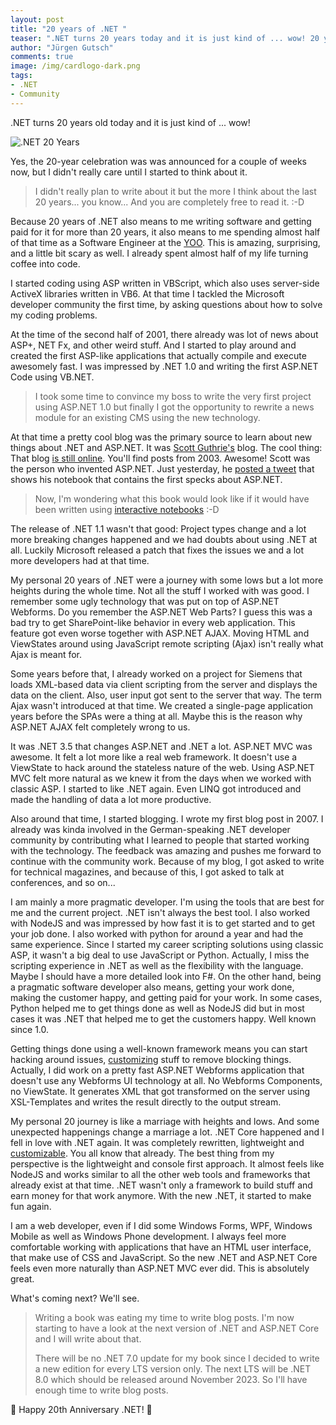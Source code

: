 ```yaml
---
layout: post
title: "20 years of .NET "
teaser: ".NET turns 20 years today and it is just kind of ... wow! 20 years of .NET also means to me to be a software engineer for more than 20 years."
author: "Jürgen Gutsch"
comments: true
image: /img/cardlogo-dark.png
tags: 
- .NET
- Community
---
```


.NET turns 20 years old today and it is just kind of ... wow!

![.NET 20 Years]({{site.baseurl}}/img/dotnet20.png)

Yes, the 20-year celebration was was announced for a couple of weeks now, but I didn't really care until I started to think about it. 

> I didn't really plan to write about it but the more I think about the last 20 years... you know... And you are completely free to read it. :-D

Because 20 years of .NET also means to me writing software and getting paid for it for more than 20 years, it also means to me spending almost half of that time as a Software Engineer at the [YOO](https://yoo.digital). This is amazing, surprising, and a little bit scary as well. I already spent almost half of my life turning coffee into code.

I started coding using ASP written in VBScript, which also uses server-side ActiveX libraries written in VB6. At that time I tackled the Microsoft developer community the first time, by asking questions about how to solve my coding problems. 

At the time of the second half of 2001, there already was lot of news about ASP+, NET Fx, and other weird stuff. And I started to play around and created the first ASP-like applications that actually compile and execute awesomely fast. I was impressed by .NET 1.0 and writing the first ASP.NET Code using VB.NET.

> I took some time to convince my boss to write the very first project using ASP.NET 1.0 but finally I got the opportunity to rewrite a  news module for an existing CMS using the new technology. 

At that time a pretty cool blog was the primary source to learn about new things about .NET and ASP.NET. It was [Scott Guthrie's](https://twitter.com/scottgu) blog. The cool thing: That blog [is still online](https://weblogs.asp.net/scottgu). You'll find posts from 2003. Awesome! Scott was the person who invented ASP.NET. Just yesterday, he [posted a tweet](https://twitter.com/scottgu/status/1493275595035136004) that shows his notebook that contains the first specks about ASP.NET.

> Now, I'm wondering what this book would look like if it would have been written using [interactive notebooks](https://asp.net-hacker.rocks/2020/07/22/dotnet-notebooks.html) :-D  

The release of .NET 1.1 wasn't that good: Project types change and a lot more breaking changes happened and we had doubts about using .NET at all. Luckily Microsoft released a patch that fixes the issues we and a lot more developers had at that time.

My personal 20 years of .NET were a journey with some lows but a lot more heights  during the whole time. Not all the stuff I worked with was good. I remember some ugly technology that was put on top of ASP.NET Webforms. Do you remember the ASP.NET Web Parts? I guess this was a bad try to get SharePoint-like behavior in every web application. This feature got even worse together with ASP.NET AJAX. Moving HTML and ViewStates around using JavaScript remote scripting (Ajax) isn't really what Ajax is meant for. 

Some years before that, I already worked on a project for Siemens that loads XML-based data via client scripting from the server and displays the data on the client. Also, user input got sent to the server that way. The term Ajax wasn't introduced at that time. We created a single-page application years before the SPAs were a thing at all. Maybe this is the reason why ASP.NET AJAX felt completely wrong to us. 

It was .NET 3.5 that changes ASP.NET and .NET a lot. ASP.NET MVC was awesome. It felt a lot more like a real web framework. It doesn't use a ViewState to hack around the stateless nature of the web. Using ASP.NET MVC felt more natural as we knew it from the days when we worked with classic ASP. I started to like .NET again. Even LINQ got introduced and made the handling of data a lot more productive.  

Also around that time, I started blogging. I wrote my first blog post in 2007. I already was kinda involved in the German-speaking .NET developer community by contributing what I learned to people that started working with the technology. The feedback was amazing and pushes me forward to continue with the community work. Because of my blog, I got asked to write for technical magazines, and because of this, I got asked to talk at conferences, and so on...

I am mainly a more pragmatic developer. I'm using the tools that are best for me and the current project. .NET isn't always the best tool. I also worked with NodeJS and was impressed by how fast it is to get started and to get your job done. I also worked with python for around a year and had the same experience. Since I started my career scripting solutions using classic ASP, it wasn't a big deal to use JavaScript or Python. Actually, I miss the scripting experience in .NET as well as the flexibility with the language. Maybe I should have a more detailed look into F#. On the other hand, being a pragmatic software developer also means, getting your work done, making the customer happy, and getting paid for your work. In some cases, Python helped me to get things done as well as NodeJS did but in most cases it was .NET that helped me to get the customers happy. Well known since 1.0.

Getting things done using a well-known framework means you can start hacking around issues, [customizing](https://asp.net-hacker.rocks/2022/01/04/my-book-2.html) stuff to remove blocking things. Actually, I did work on a pretty fast ASP.NET Webforms application that doesn't use any Webforms UI technology at all. No Webforms Components, no ViewState. It generates XML that got transformed on the server using XSL-Templates and writes the result directly to the output stream. 

My personal 20 journey is like a marriage with heights and lows. And some unexpected happenings change a marriage a lot. .NET Core happened and I fell in love with .NET again. It was completely rewritten, lightweight and [customizable](https://asp.net-hacker.rocks/2022/01/04/my-book-2.html). You all know that already. The best thing from my perspective is the lightweight and console first approach. It almost feels like NodeJS and works similar to all the other web tools and frameworks that already exist at that time. .NET wasn't only a framework to build stuff and earn money for that work anymore. With the new .NET, it started to make fun again. 

I am a web developer, even if I did some Windows Forms, WPF, Windows Mobile as well as Windows Phone development. I always feel more comfortable working with applications that have an HTML user interface, that make use of CSS and JavaScript. So the new .NET and ASP.NET Core feels even more naturally than ASP.NET MVC ever did. This is absolutely great. 

What's coming next? We'll see. 

> Writing a book was eating my time to write blog posts. I'm now starting to have a look at the next version of .NET and ASP.NET Core and I will write about that. 
>
> There will be no .NET 7.0 update for my book since I decided to write a new edition for every LTS version only. The next LTS will be .NET 8.0 which should be released around November 2023. So I'll have enough time to write blog posts.

🎉 Happy 20th Anniversary .NET! 🎉
